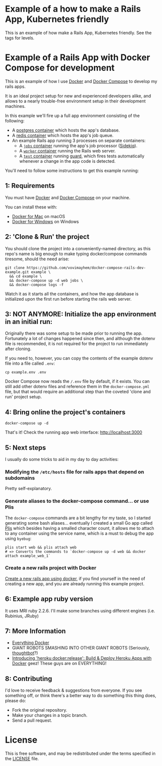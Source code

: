 # Example of a how to make a Rails App, Kubernetes friendly
This is an example of how make a Rails App, Kubernetes friendly. See the tags for levels.



# Example of a Rails App with Docker Compose for development

This is an example of how I use [Docker](https://docs.docker.com/) and
[Docker Compose](https://docs.docker.com/compose/) to develop my rails apps.

It is an ideal project setup for new and experienced developers alike, and allows
to a nearly trouble-free environment setup in their development machines.

In this example we'll fire up a full app environment consisting of the following:

 - A [postgres container](https://github.com/vovimayhem/docker-compose-rails-dev-example/blob/master/docker-compose.yml#L17)
 which hosts the app's database.
 - A [redis container](https://github.com/vovimayhem/docker-compose-rails-dev-example/blob/master/docker-compose.yml#L38)
 which hosts the app's job queue.
 - An example Rails app running 3 processes on separate containers:
   - A [`jobs` container](https://github.com/vovimayhem/docker-compose-rails-dev-example/blob/master/docker-compose.yml#L51)
   running the app's job processor ([Sidekiq](http://sidekiq.org/)).
   - A [`worker` container](https://github.com/vovimayhem/docker-compose-rails-dev-example/blob/master/docker-compose.yml#L105)
   running the Rails web server.
   - A [`test` container](https://github.com/vovimayhem/docker-compose-rails-dev-example/blob/master/docker-compose.yml#L113)
   running [guard](http://guardgem.org/), which fires tests automatically whenever a change in the
   app code is detected.

You'll need to follow some instructions to get this example running:

## 1: Requirements

You must have [Docker](https://docs.docker.com/) and
[Docker Compose](https://docs.docker.com/compose/) on your machine.

You can install these with:
  * [Docker for Mac](https://docs.docker.com/docker-for-mac/) on macOS
  * [Docker for Windows](https://docs.docker.com/docker-for-windows) on Windows

## 2: 'Clone & Run' the project

You should clone the project into a conveniently-named directory, as this repo's name is big enough
to make typing docker/compose commands tiresome, should the need arise:

```
git clone https://github.com/vovimayhem/docker-compose-rails-dev-example.git example \
  && cd example \
  && docker-compose up -d web jobs \
  && docker-compose logs -f
```

Watch it as it starts all the containers, and how the app database is initialized upon the first run
before starting the rails web server.

## 3: NOT ANYMORE: Initialize the app environment in an initial run:

Originally there was some setup to be made prior to running the app. Fortunately a lot of changes
happened since then, and although the dotenv file is recommended, it is not required for the project
to run immediately after cloning.

If you need to, however, you can copy the contents of the example dotenv file into a file
called `.env`:

```
cp example.env .env
```

Docker Compose now reads the `/.env` file by default, if it exists. You can still add other dotenv
files and reference them in the `docker-compose.yml` file, but that would require an additional step
than the coveted 'clone and run' project setup.

## 4: Bring online the project's containers

```
docker-compose up -d
```

That's it! Check the running app web interface: [http://localhost:3000](http://localhost:3000)

## 5: Next steps

I usually do some tricks to aid in my day to day activities:

### Modifying the `/etc/hosts` file for rails apps that depend on subdomains
Pretty self-explanatory.

### Generate aliases to the docker-compose command... or use Plis

The `docker-compose` commands are a bit lengthy for my taste, so I started generating some bash
aliases... eventually I created a small Go app called [Plis](https://github.com/IcaliaLabs/plis)
which besides having a smalled character count, it allows me to attach to any container using the
service name, which is a must to debug the app using `byebug`:

```
plis start web && plis attach web
# => Converts the commands to `docker-compose up -d web && docker attach example_web_1`
```

### Create a new rails project with Docker
[Create a new rails app using docker](doc/CREATE_A_NEW_RAILS_PROJECT.md), if you find yourself in
the need of creating a new app, and you are already running this example project.

## 6: Example app ruby version

It uses MRI ruby 2.2.6. I'll make some branches using different engines (i.e. Rubinius, JRuby)

## 7: More Information

 * [Everything Docker](https://docs.docker.com)
 * GIANT ROBOTS SMASHING INTO OTHER GIANT ROBOTS (Seriously, [thoughtbot](https://github.com/thoughtbot)?)
 * [Introducing 'heroku docker:release': Build & Deploy Heroku Apps with Docker](https://blog.heroku.com/archives/2015/5/5/introducing_heroku_docker_release_build_deploy_heroku_apps_with_docker)
 geez! These guys are on EVERYTHING!

## 8: Contributing

I'd love to receive feedback & suggestions from everyone. If you see something off,
or think there's a better way to do something this thing does, please do:

 * Fork the original repository.
 * Make your changes in a topic branch.
 * Send a pull request.

# License

This is free software, and may be redistributed under the terms specified in the [LICENSE](LICENSE) file.
